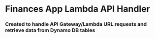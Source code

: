 # Finances App Lambda API Handler

### Created to handle API Gateway/Lambda URL requests and retrieve data from Dynamo DB tables
